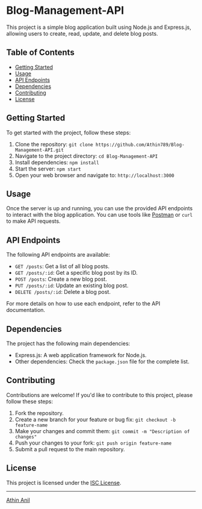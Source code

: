 # Blog-Management-API
This project is a simple blog application built using Node.js and Express.js, allowing users to create, read, update, and delete blog posts.

## Table of Contents

- [Getting Started](#getting-started)
- [Usage](#usage)
- [API Endpoints](#api-endpoints)
- [Dependencies](#dependencies)
- [Contributing](#contributing)
- [License](#license)

## Getting Started

To get started with the project, follow these steps:

1. Clone the repository: `git clone https://github.com/Athin789/Blog-Management-API.git`
2. Navigate to the project directory: `cd Blog-Management-API`
3. Install dependencies: `npm install`
4. Start the server: `npm start`
5. Open your web browser and navigate to: `http://localhost:3000`

## Usage

Once the server is up and running, you can use the provided API endpoints to interact with the blog application. You can use tools like [Postman](https://www.postman.com/) or `curl` to make API requests.

## API Endpoints

The following API endpoints are available:

- `GET /posts`: Get a list of all blog posts.
- `GET /posts/:id`: Get a specific blog post by its ID.
- `POST /posts`: Create a new blog post.
- `PUT /posts/:id`: Update an existing blog post.
- `DELETE /posts/:id`: Delete a blog post.

For more details on how to use each endpoint, refer to the API documentation.

## Dependencies

The project has the following main dependencies:

- Express.js: A web application framework for Node.js.
- Other dependencies: Check the `package.json` file for the complete list.

## Contributing

Contributions are welcome! If you'd like to contribute to this project, please follow these steps:

1. Fork the repository.
2. Create a new branch for your feature or bug fix: `git checkout -b feature-name`
3. Make your changes and commit them: `git commit -m "Description of changes"`
4. Push your changes to your fork: `git push origin feature-name`
5. Submit a pull request to the main repository.

## License

This project is licensed under the [ISC License](LICENSE).

---
[Athin Anil](https://github.com/Athin789)
